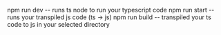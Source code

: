 npm run dev -- runs ts node to run your typescript code
npm run start -- runs your transpiled js code (ts -> js) 
npm run build -- transpiled your ts code to js in your selected directory
